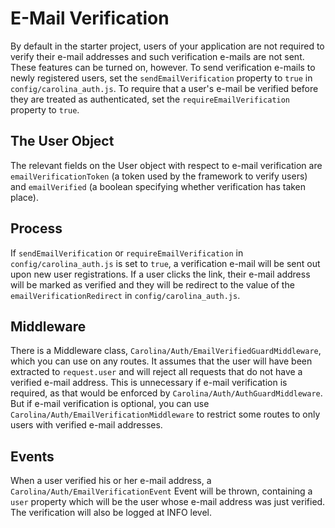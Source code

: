
# E-Mail Verification

By default in the starter project, users of your application are not required
to verify their e-mail addresses and such verification e-mails are not sent.
These features can be turned on, however. To send verification e-mails to 
newly registered users, set the `sendEmailVerification` property to `true`
in `config/carolina_auth.js`. To require that a user's e-mail be verified 
before they are treated as authenticated, set the `requireEmailVerification`
property to `true`.

## The User Object

The relevant fields on the User object with respect to e-mail verification are 
`emailVerificationToken` (a token used by the framework to verify users) and
`emailVerified` (a boolean specifying whether verification has taken place).

## Process

If `sendEmailVerification` or `requireEmailVerification` in
`config/carolina_auth.js` is set to `true`, a verification e-mail will be 
sent out upon new user registrations. If a user clicks the link, their
e-mail address will be marked as verified and they will be redirect to the
value of the `emailVerificationRedirect` in `config/carolina_auth.js`.

## Middleware

There is a Middleware class, `Carolina/Auth/EmailVerifiedGuardMiddleware`,
which you can use on any routes. It assumes that the user will have been
extracted to `request.user` and will reject all requests that do not have 
a verified e-mail address. This is unnecessary if e-mail verification is
required, as that would be enforced by `Carolina/Auth/AuthGuardMiddleware`.
But if e-mail verification is optional, you can use
`Carolina/Auth/EmailVerificationMiddleware` to restrict some routes to only
users with verified e-mail addresses.

## Events

When a user verified his or her e-mail address, a 
`Carolina/Auth/EmailVerificationEvent` Event will be thrown, containing
a `user` property which will be the user whose e-mail address was just
verified. The verification will also be logged at INFO level.